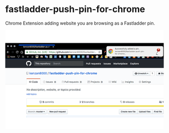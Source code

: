 # fastladder-push-pin-for-chrome

Chrome Extension adding website you are browsing as a Fastladder pin.

![screenshot](https://raw.githubusercontent.com/kenzan8000/fastladder-push-pin-for-chrome/master/screenshot/screenshot.png "screenshot")
